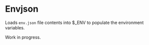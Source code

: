 Envjson
==========

Loads `env.json` file contents into $_ENV to populate the environment variables.

Work in progress.